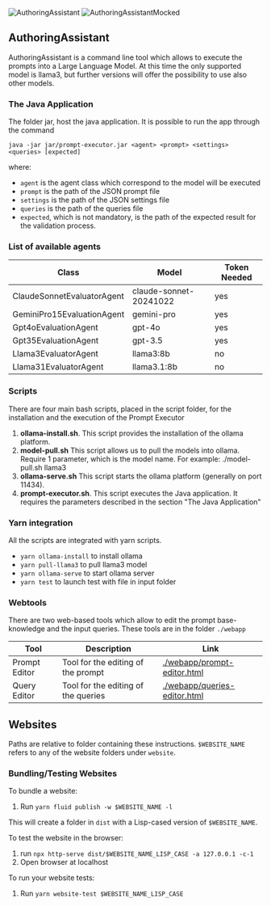 ![AuthoringAssistant](https://github.com/explorable-viz/transparent-text/actions/workflows/prompt-executor.yml/badge.svg)
![AuthoringAssistantMocked](https://github.com/explorable-viz/transparent-text/actions/workflows/prompt-executor-mocked.yml/badge.svg)

## AuthoringAssistant

AuthoringAssistant is a command line tool which allows to execute the prompts into a Large Language Model. At this time the only supported model is llama3, but further versions will offer the possibility to use also other models.

### The Java Application

The folder jar, host the java application. It is possible to run the app through the command

`java -jar jar/prompt-executor.jar <agent> <prompt> <settings> <queries> [expected]`

where:

- `agent` is the agent class which correspond to the model will be executed
- `prompt` is the path of the JSON prompt file
- `settings` is the path of the JSON settings file
- `queries` is the path of the queries file
- `expected`, which is not mandatory, is the path of the expected result for the validation process.

### List of available agents

| Class                      | Model                  | Token Needed |
|----------------------------|------------------------|--------------|
| ClaudeSonnetEvaluatorAgent | claude-sonnet-20241022 | yes          |
| GeminiPro15EvaluationAgent | gemini-pro             | yes          |
| Gpt4oEvaluationAgent       | gpt-4o                 | yes          |
| Gpt35EvaluationAgent       | gpt-3.5                | yes          |
| Llama3EvaluatorAgent       | llama3:8b              | no           |
| Llama31EvaluatorAgent      | llama3.1:8b            | no           |

### Scripts
There are four main bash scripts, placed in the script folder, for the installation and the execution of the Prompt Executor
1. **ollama-install.sh**. This script provides the installation of the ollama platform.
2. **model-pull.sh** This script allows us to pull the models into ollama. Require 1 parameter, which is the model name. For example: ./model-pull.sh llama3
3. **ollama-serve.sh** This script starts the ollama platform (generally on port 11434).
4. **prompt-executor.sh**. This script executes the Java application. It requires the parameters described in the section "The Java Application"

### Yarn integration

All the scripts are integrated with yarn scripts.

- `yarn ollama-install` to install ollama
- `yarn pull-llama3` to pull llama3 model
- `yarn ollama-serve` to start ollama server
- `yarn test` to launch test with file in input folder

### Webtools

There are two web-based tools which allow to edit the prompt base-knowledge and the input queries. These tools are in the folder `./webapp`

| Tool          | Description                           | Link                                                           |
|---------------|---------------------------------------|----------------------------------------------------------------|
| Prompt Editor | Tool for the editing of the prompt    | [./webapp/prompt-editor.html](./webapp/prompt-editor.html)     |
| Query Editor  | Tool for the editing of the queries | [./webapp/queries-editor.html](./webapp/queries-editor.html) |

## Websites

Paths are relative to folder containing these instructions. `$WEBSITE_NAME` refers to any of the website
folders under `website`.

### Bundling/Testing Websites

To bundle a website:
1. Run `yarn fluid publish -w $WEBSITE_NAME -l`

This will create a folder in `dist` with a Lisp-cased version of `$WEBSITE_NAME`.

To test the website in the browser:
1. run `npx http-serve dist/$WEBSITE_NAME_LISP_CASE -a 127.0.0.1 -c-1`
2. Open browser at localhost

To run your website tests:
1. Run `yarn website-test $WEBSITE_NAME_LISP_CASE`
